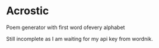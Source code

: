 # Acrostic

Poem generator with first word ofevery alphabet

Still incomplete as I am waiting for my api key from wordnik.